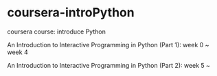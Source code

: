 # coursera-introPython
coursera course: introduce Python


An Introduction to Interactive Programming in Python (Part 1): week 0 ~ week 4

An Introduction to Interactive Programming in Python (Part 2): week 5 ~ 

